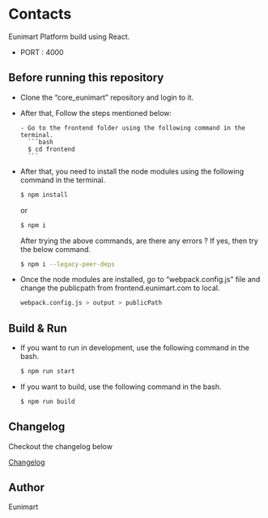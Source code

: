 # Contacts

Eunimart Platform build using React.

- PORT : 4000

## Before running this repository

- Clone the “core_eunimart” repository and login to it.

- After that, Follow the steps mentioned below:

      - Go to the frontend folder using the following command in the terminal.
        ```bash
        $ cd frontend
        ```

- After that, you need to install the node modules using the following command in the terminal.
  ```bash
  $ npm install
  ```
  or
  ```bash
  $ npm i
  ```
  After trying the above commands, are there any errors ? If yes, then try the below command.
  ```bash
  $ npm i --legacy-peer-deps
  ```
- Once the node modules are installed, go to “webpack.config.js” file and change the publicpath from frontend.eunimart.com to local.
  ```bash
  webpack.config.js > output > publicPath
  ```

## Build & Run

- If you want to run in development, use the following command in the bash.
  ```bash
  $ npm run start
  ```
- If you want to build, use the following command in the bash.
  ```bash
  $ npm run build
  ```

## Changelog

Checkout the changelog below

[Changelog](CHANGELOG.md)

## Author

Eunimart

<!--
 Copyright (C) 2022 Eunimart Omnichannel Pvt Ltd. (www.eunimart.com)
 All rights reserved.
 This program is free software: you can redistribute it and/or modify
 it under the terms of the GNU Lesser General Public License v3.0 as published by
 the Free Software Foundation, either version 3 of the License, or
 (at your option) any later version.
 This program is distributed in the hope that it will be useful,
 but WITHOUT ANY WARRANTY; without even the implied warranty of
 MERCHANTABILITY or FITNESS FOR A PARTICULAR PURPOSE.  See the
 GNU Lesser General Public License v3.0 for more details.
 You should have received a copy of the GNU Lesser General Public License v3.0
 along with this program.  If not, see <https://www.gnu.org/licenses/lgpl-3.0.html/>.
  -->
